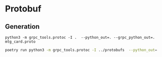 # Protobuf 

## Generation
```
python3 -m grpc_tools.protoc -I .  --python_out=. --grpc_python_out=. mtg_card.proto 
```

```bash
poetry run python3 -m grpc_tools.protoc -I ../protobufs  --python_out=. --grpc_python_out=. ../protobufs/mtg_card.proto
```